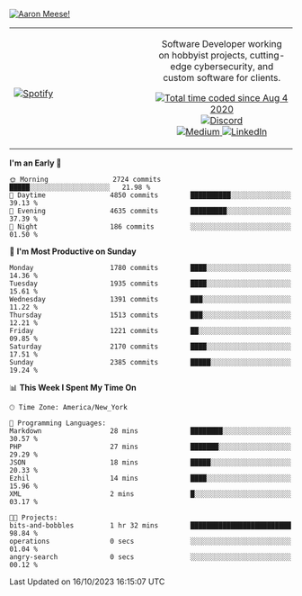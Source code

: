[![Aaron Meese!](https://user-images.githubusercontent.com/17814535/88975338-a2aabf00-d27f-11ea-963f-8a19608716b4.png)](https://github.com/ajmeese7/readme-ascii "README ASCII")

<!-- Modified from project here: https://github.com/novatorem/novatorem -->
<table width="100%">
  <tr>
  <td width="50%">

&nbsp; <br> [![Spotify](https://ajmeese7.vercel.app/api/spotify)](https://open.spotify.com/user/ajmeese)

  </td>
  <td width="50%">
    <p align="center">
    Software Developer working on hobbyist projects, cutting-edge cybersecurity, and custom software for clients.
    </p>
    <p align="center">
      <a href="https://wakatime.com/@f726891d-3b02-46cd-9b60-e8c59f9e2b14">
        <img src="https://wakatime.com/badge/user/f726891d-3b02-46cd-9b60-e8c59f9e2b14.svg" alt="Total time coded since Aug 4 2020" title="WakaTime" />
      </a>
      <a href="http://link.aaronmeese.com/discord">
        <img src="https://img.shields.io/badge/discord-ajmeese7%234835-369?style=flat-square&logo=discord&logoColor=white&color=purple" alt="Discord" title="Discord">
      </a>
      <br />
      <a href="https://link.aaronmeese.com/medium">
        <img src="https://img.shields.io/badge/medium-ajmeese7-1DB954?style=flat-square&logo=medium&logoColor=white" alt="Medium" title="Medium">
      </a>
      <a href="https://link.aaronmeese.com/linkedin">
        <img src="https://img.shields.io/badge/linkedIn-aaronmeese-1DB954?style=flat-square&logo=linkedin&logoColor=white&color=blue" alt="LinkedIn" title="LinkedIn">
      </a>
    </p>
  </td>

</table>

[//]: <> (The `&nbsp;` is to have Aphelion take up more space)

<!--START_SECTION:waka-->
**I'm an Early 🐤** 

```text
🌞 Morning                2724 commits        █████░░░░░░░░░░░░░░░░░░░░   21.98 % 
🌆 Daytime                4850 commits        ██████████░░░░░░░░░░░░░░░   39.13 % 
🌃 Evening                4635 commits        █████████░░░░░░░░░░░░░░░░   37.39 % 
🌙 Night                  186 commits         ░░░░░░░░░░░░░░░░░░░░░░░░░   01.50 % 
```
📅 **I'm Most Productive on Sunday** 

```text
Monday                   1780 commits        ████░░░░░░░░░░░░░░░░░░░░░   14.36 % 
Tuesday                  1935 commits        ████░░░░░░░░░░░░░░░░░░░░░   15.61 % 
Wednesday                1391 commits        ███░░░░░░░░░░░░░░░░░░░░░░   11.22 % 
Thursday                 1513 commits        ███░░░░░░░░░░░░░░░░░░░░░░   12.21 % 
Friday                   1221 commits        ██░░░░░░░░░░░░░░░░░░░░░░░   09.85 % 
Saturday                 2170 commits        ████░░░░░░░░░░░░░░░░░░░░░   17.51 % 
Sunday                   2385 commits        █████░░░░░░░░░░░░░░░░░░░░   19.24 % 
```


📊 **This Week I Spent My Time On** 

```text
🕑︎ Time Zone: America/New_York

💬 Programming Languages: 
Markdown                 28 mins             ████████░░░░░░░░░░░░░░░░░   30.57 % 
PHP                      27 mins             ███████░░░░░░░░░░░░░░░░░░   29.29 % 
JSON                     18 mins             █████░░░░░░░░░░░░░░░░░░░░   20.33 % 
Ezhil                    14 mins             ████░░░░░░░░░░░░░░░░░░░░░   15.96 % 
XML                      2 mins              █░░░░░░░░░░░░░░░░░░░░░░░░   03.17 % 

🐱‍💻 Projects: 
bits-and-bobbles         1 hr 32 mins        █████████████████████████   98.84 % 
operations               0 secs              ░░░░░░░░░░░░░░░░░░░░░░░░░   01.04 % 
angry-search             0 secs              ░░░░░░░░░░░░░░░░░░░░░░░░░   00.12 % 
```


 Last Updated on 16/10/2023 16:15:07 UTC
<!--END_SECTION:waka-->
